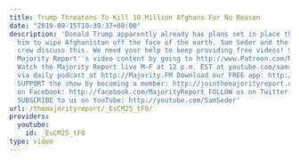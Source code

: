```yaml
---
title: Trump Threatens To Kill 10 Million Afghans For No Reason
date: "2019-09-15T10:39:37+08:00"
description: 'Donald Trump apparently already has plans set in place that would allow
  him to wipe Afghanistan off the face of the earth. Sam Seder and the Majority Report
  crew discuss this. We need your help to keep providing free videos! Support the
  Majority Report''s video content by going to http://www.Patreon.com/MajorityReport
  Watch the Majority Report live M–F at 12 p.m. EST at youtube.com/samseder or listen
  via daily podcast at http://Majority.FM Download our FREE app: http://majorityapp.com
  SUPPORT the show by becoming a member: http://jointhemajorityreport.com LIKE us
  on Facebook: http://facebook.com/MajorityReport FOLLOW us on Twitter: http://twitter.com/MajorityFM
  SUBSCRIBE to us on YouTube: http://youtube.com/SamSeder'
url: /themajorityreport/_EsCM25_tF0/
providers:
  youtube:
    id: _EsCM25_tF0
type: video
---
```

